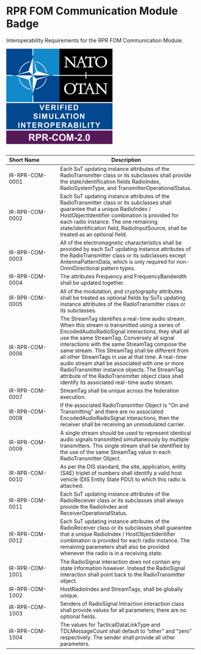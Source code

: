 # RPR FOM Communication Module Badge

Interoperability Requirements for the RPR FOM Communication Module. 

![RPR-COM-2.0.png](images/RPR-COM-2.0.png)

| Short&nbsp;Name&nbsp;&nbsp;&nbsp;&nbsp;&nbsp;&nbsp;&nbsp;&nbsp;&nbsp;&nbsp;&nbsp; | Description |
| ---------- | ----------- |
| IR-RPR-COM-0001 | Each SuT updating instance attributes of the RadioTransmitter class or its subclasses shall provide the state/identification fields RadioIndex, RadioSystemType, and TransmitterOperationalStatus. |
| IR-RPR-COM-0002 | Each SuT updating instance attributes of the RadioTransmitter class or its subclasses shall guarantee that a unique RadioIndex / HostObjectIdentifier combination is provided for each radio instance. The one remaining state/identification field, RadioInputSource, shall be treated as an optional field. |
| IR-RPR-COM-0003 | All of the electromagnetic characteristics shall be provided by each SuT updating instance attributes of the RadioTransmitter class or its subclasses except AntennaPatternData, which is only required for non-OmniDirectional pattern types. |
| IR-RPR-COM-0004 | The attributes Frequency and FrequencyBandwidth shall be updated together. |
| IR-RPR-COM-0005 | All of the modulation, and cryptography attributes shall be treated as optional fields by SuTs updating instance attributes of the RadioTransmitter class or its subclasses. |
| IR-RPR-COM-0006 | The StreamTag identifies a real-time audio stream. When this stream is transmitted using a series of EncodedAudioRadioSignal interactions, they shall all use the same StreamTag. Conversely all signal interactions with the same StreamTag compose the same stream. This StreamTag shall be different from all other StreamTags in use at that time. A real-time audio stream shall be associated with one or more RadioTransmitter instance objects. The StreamTag attribute of the RadioTransmitter object class shall identify its associated real-time audio stream. |
| IR-RPR-COM-0007 | StreamTag shall be unique across the federation execution. |
| IR-RPR-COM-0008 | If the associated RadioTransmitter Object is "On and Transmitting" and there are no associated EncodedAudioRadioSignal interactions, then the receiver shall be receiving an unmodulated carrier. |
| IR-RPR-COM-0009 | A single stream should be used to represent identical audio signals transmitted simultaneously by multiple transmitters. This single stream shall be identified by the use of the same StreamTag value in each RadioTransmitter Object. |
| IR-RPR-COM-0010 | As per the DIS standard, the site, application, entity (SAE) triplet of numbers shall identify a valid host vehicle (DIS Entity State PDU) to which this radio is attached. |
| IR-RPR-COM-0011 | Each SuT updating instance attributes of the RadioReceiver class or its subclasses shall always provide the RadioIndex and ReceiverOperationalStatus. |
| IR-RPR-COM-0012 | Each SuT updating instance attributes of the RadioReceiver class or its subclasses shall guarantee that a unique RadioIndex / HostObjectIdentifier combination is provided for each radio instance. The remaining parameters shall also be provided whenever the radio is in a receiving state. |
| IR-RPR-COM-1001 | The RadioSignal interaction does not contain any state information however. Instead the RadioSignal interaction shall point back to the RadioTransmitter object. |
| IR-RPR-COM-1002 | HostRadioIndex and StreamTags, shall be globally unique. |
| IR-RPR-COM-1003 | Senders of RadioSignal Intraction interaction class shall provide values for all parameters; there are no optional fields. |
| IR-RPR-COM-1004 | The values for TacticalDataLinkType and TDLMessageCount shall default to “other” and “zero” respectively. The sender shall provide all other parameters. |
